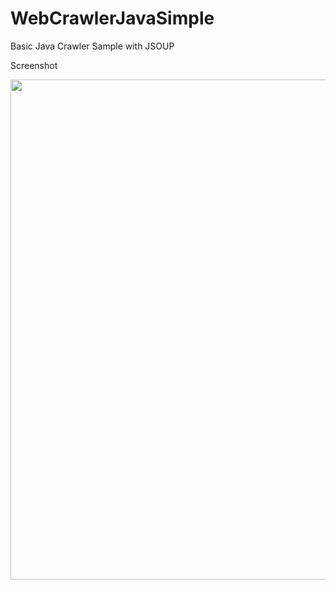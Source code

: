 # WebCrawlerJavaSimple
Basic Java Crawler Sample with JSOUP


Screenshot

<p align="center">
<img width="800px" src="http://i68.tinypic.com/3177ckl.jpg">
</p>
